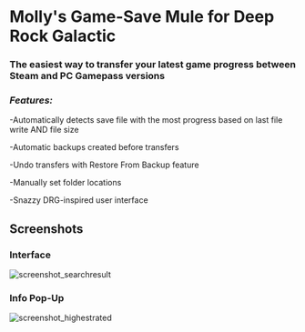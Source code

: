 # Molly's Game-Save Mule for Deep Rock Galactic #

### The easiest way to transfer your latest game progress between Steam and PC Gamepass versions ###

### ***Features:*** ###

-Automatically detects save file with the most progress based on last file write AND file size

-Automatic backups created before transfers

-Undo transfers with Restore From Backup feature

-Manually set folder locations

-Snazzy DRG-inspired user interface

## Screenshots ##

### Interface ###
![screenshot_searchresult](https://github.com/ntaiprogrammer/Mollys_GameSave_Mule/blob/main/mollys_gamesave_mule_screenshot.png?raw=true)

### Info Pop-Up ###
![screenshot_highestrated](https://github.com/ntaiprogrammer/Mollys_GameSave_Mule/blob/main/mollys_gamesave_mule_help_screenshot.png?raw=true)
